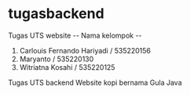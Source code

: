 # tugasbackend
Tugas UTS website
-- Nama kelompok --
1. Carlouis Fernando Hariyadi / 535220156
2. Maryanto / 535220130
3. Witriatna Kosahi / 535220125

Tugas UTS backend
Website kopi bernama Gula Java
